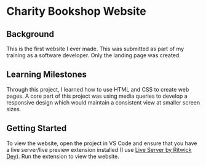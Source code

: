 # Charity Bookshop Website
## Background
This is the first website I ever made. This was submitted as part of my training as a software developer. Only the landing page was created.
## Learning Milestones
Through this project, I learned how to use HTML and CSS to create web pages. A core part of this project was using media queries to develop a responsive design which would maintain a consistent view at smaller screen sizes.
## Getting Started
To view the website, open the project in VS Code and ensure that you have a live server/live preview extension installed (I use [Live Server by Ritwick Dey](https://marketplace.visualstudio.com/items?itemName=ritwickdey.LiveServer)). Run the extension to view the website.

